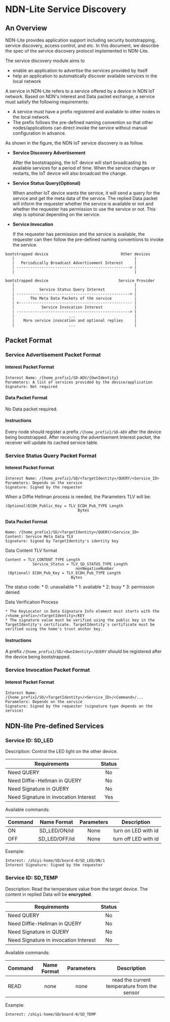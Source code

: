 # NDN-Lite Service Discovery

## An Overview

NDN-Lite provides application support including security bootstrapping, service discovery, access control, and etc.
In this document, we describe the spec of the service discovery protocol implemented in NDN-Lite.

The service discovery module aims to

  * enable an application to advertise the services provided by itself
  * help an application to automatically discover available services in the local network

A service in NDN-Lite refers to a service offered by a device in NDN IoT network.
Based on NDN's Interest and Data packet exchange, a service must satisfy the following requirements:

  * A service must have a prefix registered and available to other nodes in the local network.
  * The prefix follows the pre-defined naming convention so that other nodes/applications can direct invoke the service without manual configuration in advance.

As shown in the figure, the NDN IoT service discovery is as follow.

* **Service Discovery Advertisement**

  After the bootstrapping, the IoT device will start broadcasting its available services for a period of time.
  When the service changes or restarts, the IoT device will also broadcast the change.

* **Service Status Query(Optional)**

  When another IoT device wants the service, it will send a query for the service and get the meta data of the service.
  The replied Data packet will inform the requester whether the service is available or not and whether the requester has permission to use the service or not.
  This step is optional depending on the service.

* **Service Invocation**

  If the requester has permission and the service is available, the requester can then follow the pre-defined naming conventions to invoke the service.


```
bootstrapped device                                Other devices
   |                                                     |
   |   Periodically Broadcast Advertisement Interest     |
   | --------------------------------------------------> |
   |                                                     |

bootstrapped device                               Service Provider
   |                                                     |
   |           Service Status Query Interest             |
   | --------------------------------------------------> |
   |       The Meta Data Packets of the service          |
   | <-------------------------------------------------- |
   |            Service Invocation Interest              |
   | --------------------------------------------------> |
   |                        ...                          |
   |    More service invocation and optional replies     |
   |                        ...                          |

```

## Packet Format

### Service Advertisement Packet Format

#### Interest Packet Format

  ```
  Interest Name: /{home_prefix}/SD-ADV/{OwnIdentity}
  Parameters: A list of services provided by the device/application
  Signature: Not required
  ```

#### Data Packet Format

  No Data packet required.

#### Instructions

  Every node should register a prefix `/{home_prefix}/SD-ADV` after the device being bootstrapped.
  After receiving the advertisement Interest packet, the receiver will update its cached service table.

### Service Status Query Packet Format

#### Interest Packet Format

  ```
  Interest Name: /{home_prefix}/SD/<TargetIdentity>/QUERY/<Service_ID>
  Parameters: Depends on the service
  Signature: Signed by the requester
  ```

  When a Diffie Hellman process is needed, the Parameters TLV will be:
  ```
  (Optional)ECDH_Public_Key = TLV_ECDH_Pub_TYPE Length
                                  Bytes
  ```

#### Data Packet Format

  ```
  Name: /{home_prefix}/SD/<TargetIdentity>/QUERY/<Service_ID>
  Content: Service Meta Data TLV
  Signature: Signed by TargetIdentity's identity key
  ```

  Data Content TLV format

  ```
  Content = TLV_CONTENT_TYPE Length
              Service_Status = TLV_SD_STATUS_TYPE Length
                                 nonNegativeNumber
   (Optional) ECDH_Pub_Key = TLV_ECDH_Pub_TYPE Length
                               Bytes
  ```

  The status code:
    * 0: unavailable
    * 1: available
    * 2: busy
    * 3: permission denied

  Data Verification Process

    * The KeyLocator in Data Signature Info element must starts with the /<home_prefix>/<TargetIdentity>/KEY
    * The signature value must be verified using the public key in the TargetIdentity's certificate. TargetIdentity's certificate must be verified using the home's trust anchor key.

#### Instructions

  A prefix `/{home_prefix}/SD/<OwnIdentity>/QUERY` should be registered after the device being bootstrapped.

### Service Invocation Packet Format

#### Interest Packet Format

  ```
  Interest Name: /{home_prefix}/SD/<TargetIdentity>/<Service_ID>/<Command>/...
  Parameters: Depends on the service
  Signature: Signed by the requester (signature type depends on the service)
  ```

## NDN-lite Pre-defined Services

### **Service ID: SD_LED**
Description: Control the LED light on the other device.

| Requirements | Status |
|--------------|:------:|
| Need QUERY | No |
| Need Diffie-Hellman in QUERY | No |
| Need Signature in QUERY | No |
| Need Signature in invocation Interest | Yes |

Available commands:

| Command | Name Format | Parameters | Description |
|---------|:-----------:|:----------:|:-----------:|
| ON | SD_LED/ON/id | None | turn on LED with id |
| OFF | SD_LED/OFF/id | None | turn off LED with id |

Example:
```
Interest: /zhiyi-home/SD/board-0/SD_LED/ON/1
Interest Signature: Signed by the requester
```

### **Service ID: SD_TEMP**
Description: Read the temperature value from the target device. The content in replied Data will be **encrypted**.

| Requirements | Status |
|--------------|:------:|
| Need QUERY | No |
| Need Diffie-Hellman in QUERY | No |
| Need Signature in QUERY | No |
| Need Signature in invocation Interest | No |

Available commands:

| Command | Name Format | Parameters | Description |
|---------|:-----------:|:----------:|:-----------:|
| READ    | none | none | read the current temperature from the sensor |

Example:
```
Interest: /zhiyi-home/SD/board-0/SD_TEMP
```